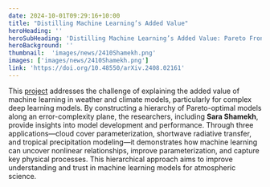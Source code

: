 ```yaml
---
date: 2024-10-01T09:29:16+10:00
title: "Distilling Machine Learning’s Added Value"
heroHeading: ''
heroSubHeading: 'Distilling Machine Learning’s Added Value: Pareto Fronts in Atmospheric Applications'
heroBackground: ''
thumbnail:  'images/news/2410Shamekh.png'
images: ['images/news/2410Shamekh.png']
link: 'https://doi.org/10.48550/arXiv.2408.02161'
---
```

This [project](https://doi.org/10.48550/arXiv.2408.02161) addresses the challenge of explaining the added value of machine learning in weather and climate models, particularly for complex deep learning models. By constructing a hierarchy of Pareto-optimal models along an error-complexity plane, the researchers, including **Sara Shamekh**, provide insights into model development and performance. Through three applications—cloud cover parameterization, shortwave radiative transfer, and tropical precipitation modeling—it demonstrates how machine learning can uncover nonlinear relationships, improve parameterization, and capture key physical processes. This hierarchical approach aims to improve understanding and trust in machine learning models for atmospheric science.
